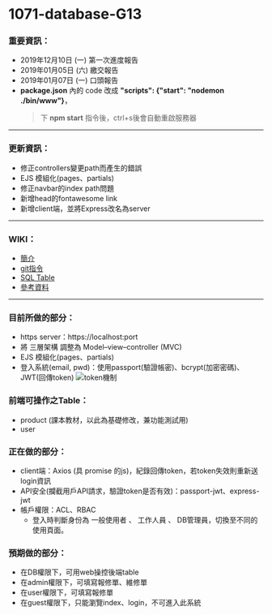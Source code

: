 # 1071-database-G13

### 重要資訊：
* 2019年12月10日 (一) 第一次進度報告
* 2019年01月05日 (六) 繳交報告
* 2019年01月07日 (一) 口頭報告
* **package.json** 內的 code 改成 **"scripts": {"start": "nodemon ./bin/www"}**，
  > 下 **npm start** 指令後，ctrl+s後會自動重啟服務器
---

### 更新資訊：
* 修正controllers變更path而產生的錯誤
* EJS 模組化(pages、partials)
* 修正navbar的index path問題
* 新增head的fontawesome link
* 新增client端，並將Express改名為server
---

### WIKI：
* [簡介](https://github.com/toumei/1071-database-G13/wiki/H)
* [git指令](https://github.com/toumei/1071-database-G13/wiki/git-command)
* [SQL Table](https://github.com/toumei/1071-database-G13/wiki/SQL-Table)
* [參考資料](https://github.com/toumei/1071-database-G13/wiki/Reference)
---

### 目前所做的部分：
* https server：https://localhost:port
* 將 三層架構 調整為 Model–view–controller (MVC)
* EJS 模組化(pages、partials)
* 登入系統(email, pwd)：使用passport(驗證帳密)、bcrypt(加密密碼)、JWT(回傳token)
![token機制](https://cdn-images-1.medium.com/max/1334/1*7T41R0dSLEzssIXPHpvimQ.png)

### 前端可操作之Table：
* product (課本教材，以此為基礎修改，兼功能測試用)
* user

### 正在做的部分：
* client端：Axios (具 promise 的js)，紀錄回傳token，若token失效則重新送login資訊
* API安全(攔截用戶API請求，驗證token是否有效)：passport-jwt、express-jwt
* 帳戶權限：ACL、RBAC
  * 登入時判斷身份為 一般使用者 、 工作人員 、 DB管理員，切換至不同的使用頁面。

### 預期做的部分：
* 在DB權限下，可用web操控後端table
* 在admin權限下，可填寫報修單、維修單
* 在user權限下，可填寫報修單
* 在guest權限下，只能瀏覽index、login，不可進入此系統
